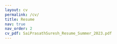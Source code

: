 ```yaml
---
layout: cv
permalink: /cv/
title: Resume
nav: true
nav_order: 2
cv_pdf: SaiPrasathSuresh_Resume_Summer_2023.pdf
---
```

